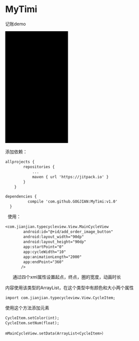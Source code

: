 # MyTimi
记账demo  

<img src="https://github.com/GOGJIAN/MyTimi/blob/master/untitled.gif" width="200"/> 

添加依赖：
```
allprojects {
		repositories {
			...
			maven { url 'https://jitpack.io' }
		}
	}
```
	
  ```
  dependencies {
	        compile 'com.github.GOGJIAN:MyTimi:v1.0'
	}
  ```
  
使用：
```
<com.jianjian.typecycleview.View.MainCycleView
        android:id="@+id/add_order_image_button"
        android:layout_width="90dp"
        android:layout_height="90dp"
        app:startPoint="0"
        app:cycleWidth="10"
        app:animationLength="2000"
        app:endPoint="360"
       />
```
       
通过四个xml属性设置起点，终点，圈的宽度，动画时长

内容使用该类型的ArrayList，在这个类型中有颜色和大小两个属性
```
import com.jianjian.typecycleview.View.CycleItem;
```
使用这个方法添加元素
```
CycleItem.setColor(int);
CycleItem.setNum(float);

mMainCycleView.setData(ArrayList<CycleItem>）
```

